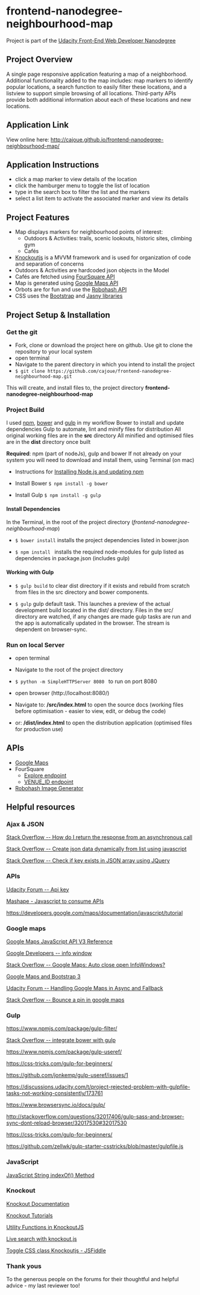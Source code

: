 # frontend-nanodegree-neighbourhood-map
Project is part of the [Udacity Front-End Web Developer Nanodegree](https://www.udacity.com/course/front-end-web-developer-nanodegree--nd001)

## Project Overview
A single page responsive application featuring a map of a neighborhood. Additional functionality added to the map includes: map markers to identify popular locations, a search function to easily filter these locations, and a listview to support simple browsing of all locations. Third-party APIs provide both additional information about each of these locations and new locations.

## Application Link
View online here: http://cajoue.github.io/frontend-nanodegree-neighbourhood-map/

## Application Instructions
* click a map marker to view details of the location
* click the hamburger menu to toggle the list of location
* type in the search box to filter the list and the markers
* select a list item to activate the associated marker and view its details

## Project Features
* Map displays markers for neighbourhood points of interest:
    - Outdoors & Activities: trails, scenic lookouts, historic sites, climbing gym
    - Cafés
* [Knockoutjs](http://knockoutjs.com) is a MVVM framework and is used for organization of code and separation of concerns
* Outdoors & Activities are hardcoded json objects in the Model
* Cafés are fetched using [FourSquare API](https://developer.foursquare.com/)
* Map is generated using [Google Maps API](https://developers.google.com/maps/documentation/javascript/) 
* Orbots are for fun and use the [Robohash API](https://market.mashape.com/blaazetech/robohash-image-generator)
* CSS uses the [Bootstrap](http://getbootstrap.com/css/) and [Jasny libraries](http://www.jasny.net/bootstrap/)


## Project Setup & Installation

### Get the git

 - Fork, clone or download the project here on github. Use git to clone
   the repository to your local system 
 - open terminal 
 - Navigate to the    parent directory in which you intend to install
   the project
 - `$ git clone https://github.com/cajoue/frontend-nanodegree-neighbourhood-map.git`

This will create, and install files to, the project directory **frontend-nanodegree-neighbourhood-map** 

### Project Build
I used [npm](https://nodejs.org/en/), [bower](https://bower.io/) and [gulp](http://gulpjs.com/) in my workflow
Bower to install and update dependencies
Gulp to automate, lint and minify files for distribution 
All original working files are in the **src** directory
All minified and optimised files are in the **dist** directory once built

**Required**:  npm (part of nodeJs), gulp and bower
If not already on your system you will need to download and install them, using Terminal (on mac)

- Instructions for [Installing Node.js and updating npm](https://docs.npmjs.com/getting-started/installing-node)

- Install Bower
`$ npm install -g bower`

- Install Gulp
`$ npm install -g gulp`


#### Install Dependencies

In the Terminal, in the root of the project directory (*frontend-nanodegree-neighbourhood-map*)

- `$ bower install`
installs the project dependencies listed in bower.json

- `$ npm install `
installs the required node-modules for gulp
listed as dependencies in package.json (includes gulp)

#### Working with Gulp
- `$ gulp build` 
to clear dist directory if it exists and rebuild from scratch from files in the src directory and bower components.

- `$ gulp`
gulp default task. This launches a preview of the actual development build located in the dist/ directory. Files in the src/ directory are watched, if any changes are made gulp tasks are run and the app is automatically updated in the browser. The stream is dependent on browser-sync. 

### Run on local Server
- open terminal
- Navigate to the root of the project directory 
- `$ python -m SimpleHTTPServer 8080 `
to run on port 8080 

- open browser (http://localhost:8080/)
- Navigate to:
**/src/index.html** 
to open the source docs (working files before optimisation - easier to view, edit, or debug the code)
- or:
**/dist/index.html** 
to open the distribution application (optimised files for production use)

## APIs
* [Google Maps](https://developers.google.com/maps/documentation/javascript/) 
* FourSquare
    - [Explore endpoint](https://developer.foursquare.com/docs/venues/explore)
    - [VENUE_ID endpoint](https://developer.foursquare.com/docs/venues/venues)
* [Robohash Image Generator](https://market.mashape.com/blaazetech/robohash-image-generator)

## Helpful resources
### Ajax & JSON
[Stack Overflow -- How do I return the response from an asynchronous call](http://stackoverflow.com/questions/14220321/how-do-i-return-the-response-from-an-asynchronous-call)

[Stack Overflow -- Create json data dynamically from list using javascript](http://sharepoint.stackexchange.com/questions/116955/create-json-data-dynamically-from-list-using-javascript)

[Stack Overflow -- Check if key exists in JSON array using JQuery](http://stackoverflow.com/questions/8893020/check-if-key-exists-in-json-array-using-jquery)

### APIs
[Udacity Forum -- Api key](https://discussions.udacity.com/t/hiding-google-api-key/170445)

[Mashape - Javascript to consume APIs](http://docs.mashape.com/javascript)

https://developers.google.com/maps/documentation/javascript/tutorial

### Google maps

[Google Maps JavaScript API V3 Reference](https://developers.google.com/maps/documentation/javascript/3.exp/reference)

[Google Developers -- info window](https://developers.google.com/maps/documentation/javascript/examples/infowindow-simple-max)

[Stack Overflow -- Google Maps: Auto close open InfoWindows?](http://stackoverflow.com/a/2224058/6156379)

[Google Maps and Bootstrap 3](http://www.bootply.com/77513)

[Udacity Forum --  Handling Google Maps in Async and Fallback](https://discussions.udacity.com/t/handling-google-maps-in-async-and-fallback/34282)

[Stack Overflow -- Bounce a pin in google maps](http://stackoverflow.com/questions/7339200/bounce-a-pin-in-google-maps-once)

### Gulp
https://www.npmjs.com/package/gulp-filter/

[Stack Overflow -- integrate bower with gulp](http://stackoverflow.com/questions/22901726/how-can-i-integrate-bower-with-gulp-js)

https://www.npmjs.com/package/gulp-useref/
<!-- build:css css/main.min.css -->

https://css-tricks.com/gulp-for-beginners/

https://github.com/jonkemp/gulp-useref/issues/1

https://discussions.udacity.com/t/project-rejected-problem-with-gulpfile-tasks-not-working-consistently/173761

https://www.browsersync.io/docs/gulp/

http://stackoverflow.com/questions/32017406/gulp-sass-and-browser-sync-dont-reload-browser/32017530#32017530

https://css-tricks.com/gulp-for-beginners/

https://github.com/zellwk/gulp-starter-csstricks/blob/master/gulpfile.js


### JavaScript
[JavaScript String indexOf() Method](http://www.w3schools.com/jsref/jsref_indexof.asp)

### Knockout
[Knockout Documentation](http://knockoutjs.com/documentation/introduction.html)

[Knockout Tutorials](http://learn.knockoutjs.com/)

[Utility Functions in KnockoutJS](http://www.knockmeout.net/2011/04/utility-functions-in-knockoutjs.html)

[Live search with knockout.js](http://jsfiddle.net/mythical/XJEzc/)

[Toggle CSS class Knockoutjs - JSFiddle](http://jsfiddle.net/sgentile/pRC4c/)

### Thank yous
To the generous people on the forums for their thoughtful and helpful advice - my last reviewer too!